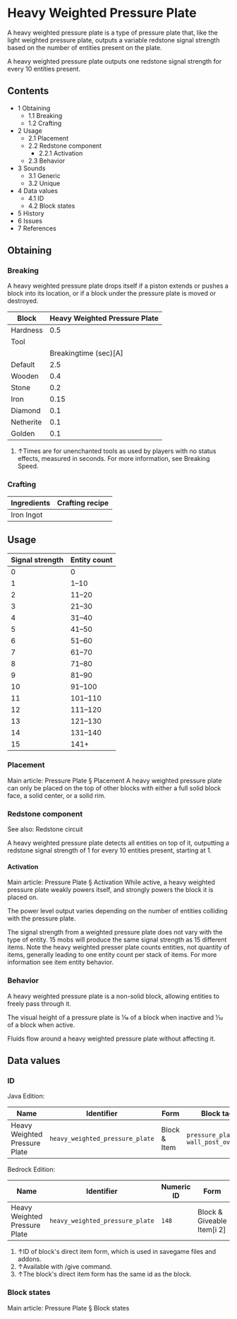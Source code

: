 # Heavy Weighted Pressure Plate
A heavy weighted pressure plate is a type of pressure plate that, like the light weighted pressure plate, outputs a variable redstone signal strength based on the number of entities present on the plate.

A heavy weighted pressure plate outputs one redstone signal strength for every 10 entities present.

## Contents
- 1 Obtaining
	- 1.1 Breaking
	- 1.2 Crafting
- 2 Usage
	- 2.1 Placement
	- 2.2 Redstone component
		- 2.2.1 Activation
	- 2.3 Behavior
- 3 Sounds
	- 3.1 Generic
	- 3.2 Unique
- 4 Data values
	- 4.1 ID
	- 4.2 Block states
- 5 History
- 6 Issues
- 7 References

## Obtaining
### Breaking
A heavy weighted pressure plate drops itself if a piston extends or pushes a block into its location, or if a block under the pressure plate is moved or destroyed.

| Block     | Heavy Weighted Pressure Plate |
|-----------|-------------------------------|
| Hardness  | 0.5                           |
| Tool      |                               |
|           | Breakingtime (sec)[A]         |
| Default   | 2.5                           |
| Wooden    | 0.4                           |
| Stone     | 0.2                           |
| Iron      | 0.15                          |
| Diamond   | 0.1                           |
| Netherite | 0.1                           |
| Golden    | 0.1                           |

1. ↑Times are for unenchanted tools as used by players with no status effects, measured in seconds. For more information, see Breaking Speed.

### Crafting
| Ingredients | Crafting recipe |
|-------------|-----------------|
| Iron Ingot  |                 |

## Usage
| Signal strength | Entity count |
|-----------------|--------------|
| 0               | 0            |
| 1               | 1–10         |
| 2               | 11–20        |
| 3               | 21–30        |
| 4               | 31–40        |
| 5               | 41–50        |
| 6               | 51–60        |
| 7               | 61–70        |
| 8               | 71–80        |
| 9               | 81–90        |
| 10              | 91–100       |
| 11              | 101–110      |
| 12              | 111–120      |
| 13              | 121–130      |
| 14              | 131–140      |
| 15              | 141+         |

### Placement
Main article: Pressure Plate § Placement
A heavy weighted pressure plate can only be placed on the top of other blocks with either a full solid block face, a solid center, or a solid rim.

### Redstone component
See also: Redstone circuit

A heavy weighted pressure plate detects all entities on top of it, outputting a redstone signal strength of 1 for every 10 entities present, starting at 1.

#### Activation
Main article: Pressure Plate § Activation
While active, a heavy weighted pressure plate weakly powers itself, and strongly powers the block it is placed on.

The power level output varies depending on the number of entities colliding with the pressure plate.

The signal strength from a weighted pressure plate does not vary with the type of entity. 15 mobs will produce the same signal strength as 15 different items. Note the heavy weighted presser plate counts entities, not quantity of items, generally leading to one entity count per stack of items. For more information see  item entity behavior.

### Behavior
A heavy weighted pressure plate is a non-solid block, allowing entities to freely pass through it.

The visual height of a pressure plate is 1⁄16 of a block when inactive and 1⁄32 of a block when active.

Fluids flow around a heavy weighted pressure plate without affecting it.

## Data values
### ID
Java Edition:

| Name                          | Identifier                      | Form         | Block tags                                 | Translation key                                 |
|-------------------------------|---------------------------------|--------------|--------------------------------------------|-------------------------------------------------|
| Heavy Weighted Pressure Plate | `heavy_weighted_pressure_plate` | Block & Item | `pressure_plates`<br/>`wall_post_override` | `block.minecraft.heavy_weighted_pressure_plate` |

Bedrock Edition:

| Name                          | Identifier                      | Numeric ID | Form                       | Item ID[i 1]   | Translation key                           |
|-------------------------------|---------------------------------|------------|----------------------------|----------------|-------------------------------------------|
| Heavy Weighted Pressure Plate | `heavy_weighted_pressure_plate` | `148`      | Block & Giveable Item[i 2] | Identical[i 3] | `tile.heavy_weighted_pressure_plate.name` |

1. ↑ID of block's direct item form, which is used in savegame files and addons.
2. ↑Available with /give command.
3. ↑The block's direct item form has the same id as the block.

### Block states
Main article: Pressure Plate § Block states
